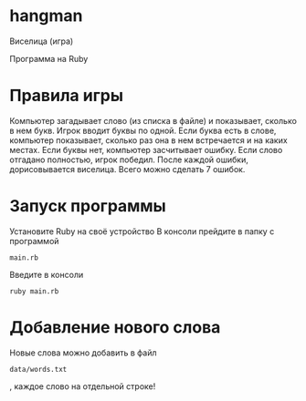 # hangman

Виселица (игра)

Программа на Ruby

# **Правила игры**

Компьютер загадывает слово (из списка
в файле) и показывает, сколько в нем
букв. Игрок вводит буквы по одной.
Если буква есть в слове, компьютер
показывает, сколько раз она в нем
встречается и на каких местах. Если
буквы нет, компьютер засчитывает
ошибку. Если слово отгадано
полностью, игрок победил. После
каждой ошибки, дорисовывается
виселица. Всего можно сделать 7
ошибок.

# **Запуск программы**

Установите Ruby на своё устройство
В консоли прейдите в папку с программой 

```
main.rb
```

Введите в консоли

```
ruby main.rb
```

# **Добавление нового слова**

Новые слова можно добавить в файл

```
data/words.txt
```

, каждое слово на отдельной строке!
